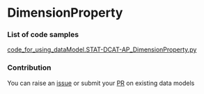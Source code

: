 # DimensionProperty

### List of code samples 

<!-- 50-List of code -->

<!-- [code entry](link) -->
[code_for_using_dataModel.STAT-DCAT-AP_DimensionProperty.py](https://github.com/smart-data-models/dataModel.STAT-DCAT-AP/blob/master/DimensionProperty/code/code_for_using_dataModel.STAT-DCAT-AP_DimensionProperty.py)


<!-- /50-List of code -->

### Contribution
You can raise an [issue](https://github.com/smart-data-models/dataModel.STAT-DCAT-AP/issues) or submit your [PR](https://github.com/smart-data-models/dataModel.STAT-DCAT-AP/pulls) on existing data models
